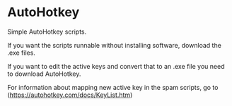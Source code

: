 # AutoHotkey
Simple AutoHotkey scripts.

If you want the scripts runnable without installing software, download the .exe files.

If you want to edit the active keys and convert that to an .exe file you need to download AutoHotkey.


For information about mapping new active key in the spam scripts, go to (https://autohotkey.com/docs/KeyList.htm)
